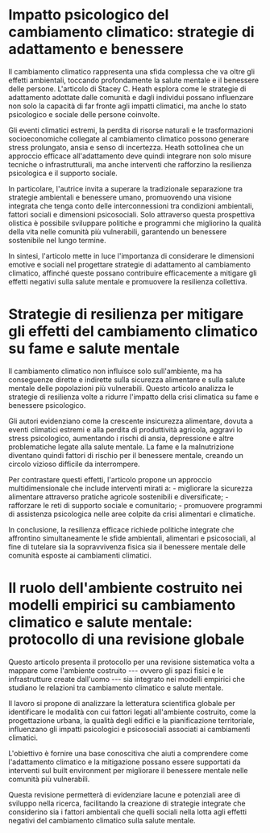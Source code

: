 

# Impatto psicologico del cambiamento climatico: strategie di adattamento e benessere

Il cambiamento climatico rappresenta una sfida complessa che va oltre
gli effetti ambientali, toccando profondamente la salute mentale e il
benessere delle persone. L'articolo di Stacey C. Heath esplora come le
strategie di adattamento adottate dalle comunità e dagli individui
possano influenzare non solo la capacità di far fronte agli impatti
climatici, ma anche lo stato psicologico e sociale delle persone
coinvolte.

Gli eventi climatici estremi, la perdita di risorse naturali e le
trasformazioni socioeconomiche collegate al cambiamento climatico
possono generare stress prolungato, ansia e senso di incertezza. Heath
sottolinea che un approccio efficace all'adattamento deve quindi
integrare non solo misure tecniche o infrastrutturali, ma anche
interventi che rafforzino la resilienza psicologica e il supporto
sociale.

In particolare, l'autrice invita a superare la tradizionale separazione
tra strategie ambientali e benessere umano, promuovendo una visione
integrata che tenga conto delle interconnessioni tra condizioni
ambientali, fattori sociali e dimensioni psicosociali. Solo attraverso
questa prospettiva olistica è possibile sviluppare politiche e programmi
che migliorino la qualità della vita nelle comunità più vulnerabili,
garantendo un benessere sostenibile nel lungo termine.

In sintesi, l'articolo mette in luce l'importanza di considerare le
dimensioni emotive e sociali nel progettare strategie di adattamento al
cambiamento climatico, affinché queste possano contribuire efficacemente
a mitigare gli effetti negativi sulla salute mentale e promuovere la
resilienza collettiva.

# Strategie di resilienza per mitigare gli effetti del cambiamento climatico su fame e salute mentale

Il cambiamento climatico non influisce solo sull'ambiente, ma ha
conseguenze dirette e indirette sulla sicurezza alimentare e sulla
salute mentale delle popolazioni più vulnerabili. Questo articolo
analizza le strategie di resilienza volte a ridurre l'impatto della
crisi climatica su fame e benessere psicologico.

Gli autori evidenziano come la crescente insicurezza alimentare, dovuta
a eventi climatici estremi e alla perdita di produttività agricola,
aggravi lo stress psicologico, aumentando i rischi di ansia, depressione
e altre problematiche legate alla salute mentale. La fame e la
malnutrizione diventano quindi fattori di rischio per il benessere
mentale, creando un circolo vizioso difficile da interrompere.

Per contrastare questi effetti, l'articolo propone un approccio
multidimensionale che include interventi mirati a: - migliorare la
sicurezza alimentare attraverso pratiche agricole sostenibili e
diversificate; - rafforzare le reti di supporto sociale e comunitario; -
promuovere programmi di assistenza psicologica nelle aree colpite da
crisi alimentari e climatiche.

In conclusione, la resilienza efficace richiede politiche integrate che
affrontino simultaneamente le sfide ambientali, alimentari e
psicosociali, al fine di tutelare sia la sopravvivenza fisica sia il
benessere mentale delle comunità esposte ai cambiamenti climatici.

# Il ruolo dell'ambiente costruito nei modelli empirici su cambiamento climatico e salute mentale: protocollo di una revisione globale

Questo articolo presenta il protocollo per una revisione sistematica
volta a mappare come l'ambiente costruito --- ovvero gli spazi fisici e
le infrastrutture create dall'uomo --- sia integrato nei modelli
empirici che studiano le relazioni tra cambiamento climatico e salute
mentale.

Il lavoro si propone di analizzare la letteratura scientifica globale
per identificare le modalità con cui fattori legati all'ambiente
costruito, come la progettazione urbana, la qualità degli edifici e la
pianificazione territoriale, influenzano gli impatti psicologici e
psicosociali associati ai cambiamenti climatici.

L'obiettivo è fornire una base conoscitiva che aiuti a comprendere come
l'adattamento climatico e la mitigazione possano essere supportati da
interventi sul built environment per migliorare il benessere mentale
nelle comunità più vulnerabili.

Questa revisione permetterà di evidenziare lacune e potenziali aree di
sviluppo nella ricerca, facilitando la creazione di strategie integrate
che considerino sia i fattori ambientali che quelli sociali nella lotta
agli effetti negativi del cambiamento climatico sulla salute mentale.
